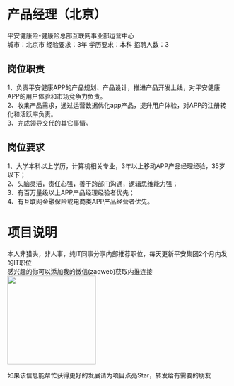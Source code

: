 # 产品经理（北京）
平安健康险-健康险总部互联网事业部运营中心  
城市：北京市 经验要求：3年 学历要求：本科  招聘人数：3

## 岗位职责
1、负责平安健康APP的产品规划、产品设计，推进产品开发上线，对平安健康APP的用户体验和市场竞争力负责。   
2、收集产品需求，通过运营数据优化app产品，提升用户体验，对APP的注册转化和活跃率负责。   
3、完成领导交代的其它事情。

## 岗位要求
1、大学本科以上学历，计算机相关专业，3年以上移动APP产品经理经验，35岁以下；   
2、头脑灵活，责任心强，善于跨部门沟通，逻辑思维能力强；   
3、有百万量级以上APP产品经理经验者优先；   
4、有互联网金融保险或电商类APP产品经营者优先。

# 项目说明

本人非猎头，非人事，纯IT同事分享内部推荐职位，每天更新平安集团2个月内发的IT职位  
感兴趣的你可以添加我的微信(zaqweb)获取内推连接  
<img src="https://github.com/zaqweb/PA-IT-JOBS/blob/master/WechatICode.jpeg"  height="200" width="200">

如果该信息能帮忙获得更好的发展请为项目点亮Star，转发给有需要的朋友




